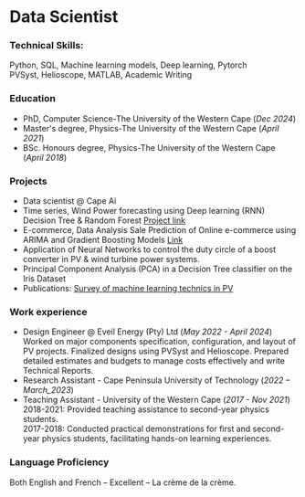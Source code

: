 # Data Scientist

### Technical Skills: 
Python, SQL, Machine learning models, Deep learning, Pytorch\
PVSyst, Helioscope, MATLAB, Academic Writing

### Education
- PhD, Computer Science-The University of the Western Cape (_Dec 2024_)
- Master's degree, Physics-The University of the Western Cape (_April 2021_)
- BSc. Honours degree, Physics-The University of the Western Cape (_April 2018_)

### Projects
- Data scientist @ Cape Ai
- Time series, Wind Power forecasting using Deep learning (RNN)
  Decision Tree & Random Forest [Project link](https://github.com/FMabiala/data-science.github.io/blob/main/Project_Wind_Power_Prediction_using_LSTM_%26_RF.ipynb)
- E-commerce, Data Analysis Sale Prediction of Online e-commerce using ARIMA and Gradient Boosting Models [Link](Ecommerce_an_Online_sales_Project.ipynb)
- Application of Neural Networks to control the duty circle of a
  boost converter in PV & wind turbine power systems.
- Principal Component Analysis (PCA) in a Decision Tree classifier on the Iris Dataset
- Publications:
  [Survey of machine learning technics in PV](https://zenodo.org/doi/10.5281/zenodo.7369295)

### Work experience
- Design Engineer @ Eveil Energy (Pty) Ltd (_May 2022 - April 2024_)\
  Worked on major components specification, configuration, and layout of PV projects.
  Finalized designs using PVSyst and Helioscope. Prepared detailed estimates and
  budgets to manage costs effectively and write Technical Reports.
- Research Assistant - Cape Peninsula University of Technology (_2022 – March_2023_)
- Teaching Assistant - University of the Western Cape (_2017 - Nov 2021_)\
  2018-2021: Provided teaching assistance to second-year physics students.\
  2017-2018: Conducted practical demonstrations for first and
  second-year physics students, facilitating hands-on learning experiences.
  
### Language Proficiency
Both English and French – Excellent – La crème de la crème.
  
